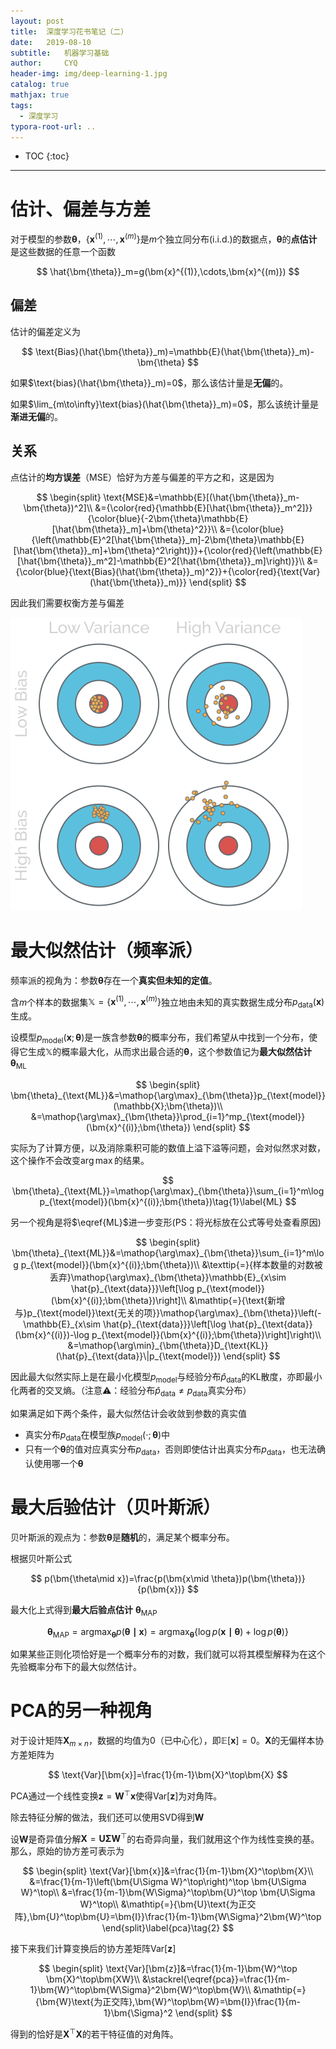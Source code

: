 ```yaml
---
layout: post
title:  深度学习花书笔记（二）
date:   2019-08-10 
subtitle:   机器学习基础
author:     CYQ
header-img: img/deep-learning-1.jpg
catalog: true
mathjax: true
tags:
  - 深度学习
typora-root-url: ..
---
```


$$
\newcommand{\bm}[1]{\boldsymbol{#1}}
$$

* TOC
{:toc}
------

# 估计、偏差与方差

对于模型的参数$\bm{\theta}$，$\lbrace\bm{x}^{(1)},\cdots,\bm{x}^{(m)}\rbrace$是$m$个独立同分布(i.i.d.)的数据点，$\bm{\theta}$的**点估计**是这些数据的任意一个函数

$$
\hat{\bm{\theta}}_m=g(\bm{x}^{(1)},\cdots,\bm{x}^{(m)})
$$

## 偏差

估计的偏差定义为

$$
\text{Bias}(\hat{\bm{\theta}}_m)=\mathbb{E}(\hat{\bm{\theta}}_m)-\bm{\theta}
$$

如果$\text{bias}(\hat{\bm{\theta}}_m)=0$，那么该估计量是**无偏**的。

如果$\lim_{m\to\infty}\text{bias}(\hat{\bm{\theta}}_m)=0$，那么该统计量是**渐进无偏**的。

## 关系

点估计的**均方误差**（MSE）恰好为方差与偏差的平方之和，这是因为

$$
\begin{split}
\text{MSE}&=\mathbb{E}[(\hat{\bm{\theta}}_m-\bm{\theta})^2]\\
&={\color{red}{\mathbb{E}[\hat{\bm{\theta}}_m^2]}}{\color{blue}{-2\bm{\theta}\mathbb{E}[\hat{\bm{\theta}}_m]+\bm{\theta}^2}}\\
&={\color{blue}{\left(\mathbb{E}^2[\hat{\bm{\theta}}_m]-2\bm{\theta}\mathbb{E}[\hat{\bm{\theta}}_m]+\bm{\theta}^2\right)}}+{\color{red}{\left(\mathbb{E}[\hat{\bm{\theta}}_m^2]-\mathbb{E}^2[\hat{\bm{\theta}}_m]\right)}}\\
&={\color{blue}{\text{Bias}(\hat{\bm{\theta}}_m)^2}}+{\color{red}{\text{Var}(\hat{\bm{\theta}}_m)}}
\end{split}
$$

因此我们需要权衡方差与偏差

![bias-var](/img/bias-var.svg)

# 最大似然估计（频率派）

频率派的视角为：参数$\bm{\theta}$存在一个**真实但未知的定值**。

含$m$个样本的数据集$\mathbb{X}=\lbrace\bm{x}^{(1)},\cdots,\bm{x}^{(m)}\rbrace$独立地由未知的真实数据生成分布$p_{\text{data}}(\bm{x})$生成。

设模型$p_{\text{model}}(\bm{x};\bm{\theta})$是一族含参数$\bm{\theta}$的概率分布，我们希望从中找到一个分布，使得它生成$\mathbb{X}$的概率最大化，从而求出最合适的$\bm{\theta}$，这个参数值记为**最大似然估计** $\bm{\theta}_{\text{ML}}$

$$
\begin{split}
\bm{\theta}_{\text{ML}}&=\mathop{\arg\max}_{\bm{\theta}}p_{\text{model}}(\mathbb{X};\bm{\theta})\\
&=\mathop{\arg\max}_{\bm{\theta}}\prod_{i=1}^mp_{\text{model}}(\bm{x}^{(i)};\bm{\theta})
\end{split}
$$

实际为了计算方便，以及消除乘积可能的数值上溢下溢等问题，会对似然求对数，这个操作不会改变$\arg\max$的结果。

$$
\bm{\theta}_{\text{ML}}=\mathop{\arg\max}_{\bm{\theta}}\sum_{i=1}^m\log p_{\text{model}}(\bm{x}^{(i)};\bm{\theta})\tag{1}\label{ML}
$$

另一个视角是将$\eqref{ML}$进一步变形(PS：将光标放在公式等号处查看原因)

$$
\begin{split}
\bm{\theta}_{\text{ML}}&=\mathop{\arg\max}_{\bm{\theta}}\sum_{i=1}^m\log p_{\text{model}}(\bm{x}^{(i)};\bm{\theta})\\
&\texttip{=}{样本数量的对数被丢弃}\mathop{\arg\max}_{\bm{\theta}}\mathbb{E}_{x\sim \hat{p}_{\text{data}}}\left[\log p_{\text{model}}(\bm{x}^{(i)};\bm{\theta})\right]\\
&\mathtip{=}{\text{新增与}p_{\text{model}}\text{无关的项}}\mathop{\arg\max}_{\bm{\theta}}\left(-\mathbb{E}_{x\sim \hat{p}_{\text{data}}}\left[\log \hat{p}_{\text{data}}(\bm{x}^{(i)})-\log p_{\text{model}}(\bm{x}^{(i)};\bm{\theta})\right]\right)\\
&=\mathop{\arg\min}_{\bm{\theta}}D_{\text{KL}}(\hat{p}_{\text{data}}\|p_{\text{model}})
\end{split}
$$

因此最大似然实际上是在最小化模型$p_ {\text{model}}$与经验分布$\hat{p}_ {\text{data}}$的KL散度，亦即最小化两者的交叉熵。（注意:warning:：经验分布$\hat{p}_ {\text{data}}\neq p_ {\text{data}}$真实分布）

如果满足如下两个条件，最大似然估计会收敛到参数的真实值

- 真实分布$p_{\text{data}}$在模型族$p_{\text{model}}(\cdot;\bm{\theta})$中
- 只有一个$\bm{\theta}$的值对应真实分布$p_{\text{data}}$，否则即使估计出真实分布$p_{\text{data}}$，也无法确认使用哪一个$\bm{\theta}$

# 最大后验估计（贝叶斯派）

贝叶斯派的观点为：参数$\bm{\theta}$是**随机**的，满足某个概率分布。

根据贝叶斯公式

$$
p(\bm{\theta\mid x})=\frac{p(\bm{x\mid \theta})p(\bm{\theta})}{p(\bm{x})}
$$

最大化上式得到**最大后验点估计** $\bm{\theta}_{\text{MAP}}$

$$
\bm{\theta}_{\text{MAP}}=\mathop{\arg\max}_{\bm{\theta}}p(\bm{\theta\mid x})=\mathop{\arg\max}_{\bm{\theta}}\left\{\log p(\bm{x\mid \theta})+\log p(\bm{\theta})\right\}
$$

如果某些正则化项恰好是一个概率分布的对数，我们就可以将其模型解释为在这个先验概率分布下的最大似然估计。

# PCA的另一种视角

对于设计矩阵$\bm{X}_{m\times n}$，数据的均值为0（已中心化），即$\mathbb{E}[\bm{x}]=0$。$\bm{X}$的无偏样本协方差矩阵为

$$
\text{Var}[\bm{x}]=\frac{1}{m-1}\bm{X}^\top\bm{X}
$$

PCA通过一个线性变换$\bm{z}=\bm{W}^\top\bm{x}$使得$\text{Var}[\bm{z}]$为对角阵。

除去特征分解的做法，我们还可以使用SVD得到$\bm{W}$

设$\bm{W}$是奇异值分解$\bm{X}=\bm{U\Sigma W}^\top$的右奇异向量，我们就用这个作为线性变换的基。那么，原始的协方差可表示为

$$
\begin{split}
\text{Var}[\bm{x}]&=\frac{1}{m-1}\bm{X}^\top\bm{X}\\
&=\frac{1}{m-1}\left(\bm{U\Sigma W}^\top\right)^\top \bm{U\Sigma W}^\top\\
&=\frac{1}{m-1}\bm{W\Sigma}^\top\bm{U}^\top \bm{U\Sigma W}^\top\\
&\mathtip{=}{\bm{U}\text{为正交阵},\bm{U}^\top\bm{U}=\bm{I}}\frac{1}{m-1}\bm{W\Sigma}^2\bm{W}^\top
\end{split}\label{pca}\tag{2}
$$

接下来我们计算变换后的协方差矩阵$\text{Var}[\bm{z}]$

$$
\begin{split}
\text{Var}[\bm{z}]&=\frac{1}{m-1}\bm{W}^\top \bm{X}^\top\bm{XW}\\
&\stackrel{\eqref{pca}}=\frac{1}{m-1}\bm{W}^\top\bm{W\Sigma}^2\bm{W}^\top\bm{W}\\
&\mathtip{=}{\bm{W}\text{为正交阵},\bm{W}^\top\bm{W}=\bm{I}}\frac{1}{m-1}\bm{\Sigma}^2
\end{split}
$$

得到的恰好是$\bm{X}^\top\bm{X}$的若干特征值的对角阵。

